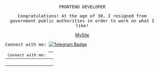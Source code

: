   <p align="center"><samp> FRONTEND DEVELOPER  </samp></p>
 
 <p align="center">
  <samp>
    Сongratulations! At the age of 30, I resigned from government public authorities in order to work on what I like! 
    </samp>
</p>
<p align="center"> <a href="https://andriivnav.if.ua/portfolio_2023/">MySite</a> </p>


 <samp> Connect with me: </samp> [![Telegram Badge](https://img.shields.io/badge/-ViktoriiaSmith-white?style=flat&logo=Telegram&logoColor=dark)](https://t.me/La_vie_chocolat) 


<table width="100%" align="center">
	<thead>
		<td span="col"> <samp> Connect with me: </samp></td>
		<th span="col"> <samp> <a href="https://t.me/La_vie_chocolat">
</samp></th>	
	</thead>
<tr>
	<td><p align="center">   </td>

